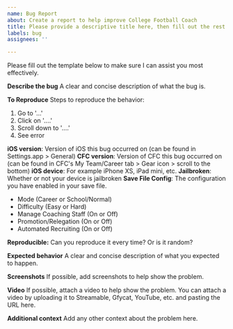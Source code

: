 ```yaml
---
name: Bug Report
about: Create a report to help improve College Football Coach
title: Please provide a descriptive title here, then fill out the rest of the template.
labels: bug
assignees: ''

---
```


Please fill out the template below to make sure I can assist you most effectively.

**Describe the bug**
A clear and concise description of what the bug is.

**To Reproduce**
Steps to reproduce the behavior:
1. Go to '...'
2. Click on '....'
3. Scroll down to '....'
4. See error

**iOS version**: Version of iOS this bug occurred on (can be found in Settings.app > General)
**CFC version**: Version of CFC this bug occurred on (can be found in CFC's My Team/Career tab > Gear icon > scroll to the bottom)
**iOS device**: For example iPhone XS, iPad mini, etc.
**Jailbroken**: Whether or not your device is jailbroken
**Save File Config**: The configuration you have enabled in your save file.
- Mode (Career or School/Normal)
- Difficulty (Easy or Hard)
- Manage Coaching Staff (On or Off)
- Promotion/Relegation (On or Off)
- Automated Recruiting (On or Off)

**Reproducible:** Can you reproduce it every time? Or is it random?

**Expected behavior**
A clear and concise description of what you expected to happen.

**Screenshots**
If possible, add screenshots to help show the problem.

**Video**
If possible, attach a video to help show the problem. You can attach a video by uploading it to Streamable, Gfycat, YouTube, etc. and pasting the URL here.

**Additional context**
Add any other context about the problem here.

